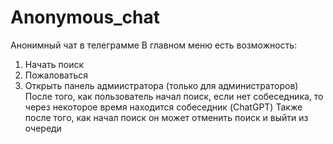 # Anonymous_chat
Анонимный чат в телеграмме
В главном меню есть возможность:
1) Начать поиск
2) Пожаловаться
3) Открыть панель адмиистратора (только для администраторов)
После того, как пользователь начал поиск, если нет собеседника, то через некоторое время находится собеседник (ChatGPT)
Также после того, как начал поиск он может отменить поиск и выйти из очереди

